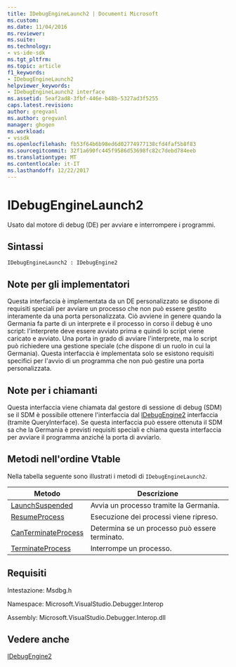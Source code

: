 ```yaml
---
title: IDebugEngineLaunch2 | Documenti Microsoft
ms.custom: 
ms.date: 11/04/2016
ms.reviewer: 
ms.suite: 
ms.technology:
- vs-ide-sdk
ms.tgt_pltfrm: 
ms.topic: article
f1_keywords:
- IDebugEngineLaunch2
helpviewer_keywords:
- IDebugEngineLaunch2 interface
ms.assetid: 5eaf2ad8-3fbf-446e-b48b-5327ad3f5255
caps.latest.revision: 
author: gregvanl
ms.author: gregvanl
manager: ghogen
ms.workload:
- vssdk
ms.openlocfilehash: fb53f64b6b98ed6d02774977138cfd4faf5b8f83
ms.sourcegitcommit: 32f1a690fc445f9586d53698fc82c7debd784eeb
ms.translationtype: MT
ms.contentlocale: it-IT
ms.lasthandoff: 12/22/2017
---
```

# <a name="idebugenginelaunch2"></a>IDebugEngineLaunch2
Usato dal motore di debug (DE) per avviare e interrompere i programmi.  
  
## <a name="syntax"></a>Sintassi  
  
```  
IDebugEngineLaunch2 : IDebugEngine2  
```  
  
## <a name="notes-for-implementers"></a>Note per gli implementatori  
 Questa interfaccia è implementata da un DE personalizzato se dispone di requisiti speciali per avviare un processo che non può essere gestito interamente da una porta personalizzata. Ciò avviene in genere quando la Germania fa parte di un interprete e il processo in corso il debug è uno script: l'interprete deve essere avviato prima e quindi lo script viene caricato e avviato. Una porta in grado di avviare l'interprete, ma lo script può richiedere una gestione speciale (che dispone di un ruolo in cui la Germania). Questa interfaccia è implementata solo se esistono requisiti specifici per l'avvio di un programma che non può gestire una porta personalizzata.  
  
## <a name="notes-for-callers"></a>Note per i chiamanti  
 Questa interfaccia viene chiamata dal gestore di sessione di debug (SDM) se il SDM è possibile ottenere l'interfaccia dal [IDebugEngine2](../../../extensibility/debugger/reference/idebugengine2.md) interfaccia (tramite QueryInterface). Se questa interfaccia può essere ottenuta il SDM sa che la Germania è previsti requisiti speciali e chiama questa interfaccia per avviare il programma anziché la porta di avviarlo.  
  
## <a name="methods-in-vtable-order"></a>Metodi nell'ordine Vtable  
 Nella tabella seguente sono illustrati i metodi di `IDebugEngineLaunch2`.  
  
|Metodo|Descrizione|  
|------------|-----------------|  
|[LaunchSuspended](../../../extensibility/debugger/reference/idebugenginelaunch2-launchsuspended.md)|Avvia un processo tramite la Germania.|  
|[ResumeProcess](../../../extensibility/debugger/reference/idebugenginelaunch2-resumeprocess.md)|Esecuzione dei processi viene ripreso.|  
|[CanTerminateProcess](../../../extensibility/debugger/reference/idebugenginelaunch2-canterminateprocess.md)|Determina se un processo può essere terminato.|  
|[TerminateProcess](../../../extensibility/debugger/reference/idebugenginelaunch2-terminateprocess.md)|Interrompe un processo.|  
  
## <a name="requirements"></a>Requisiti  
 Intestazione: Msdbg.h  
  
 Namespace: Microsoft.VisualStudio.Debugger.Interop  
  
 Assembly: Microsoft.VisualStudio.Debugger.Interop.dll  
  
## <a name="see-also"></a>Vedere anche  
 [IDebugEngine2](../../../extensibility/debugger/reference/idebugengine2.md)